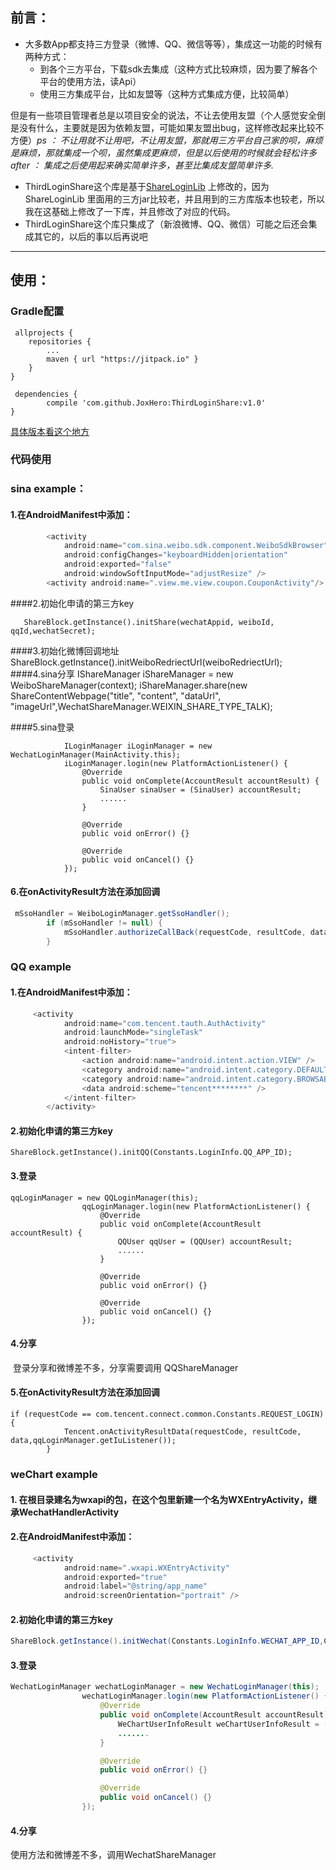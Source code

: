 ## 前言：
* 大多数App都支持三方登录（微博、QQ、微信等等），集成这一功能的时候有两种方式：
  * 到各个三方平台，下载sdk去集成（这种方式比较麻烦，因为要了解各个平台的使用方法，读Api）
  * 使用三方集成平台，比如友盟等（这种方式集成方便，比较简单）

​      但是有一些项目管理者总是以项目安全的说法，不让去使用友盟（个人感觉安全倒是没有什么，主要就是因为依赖友盟，可能如果友盟出bug，这样修改起来比较不方便）*ps ： 不让用就不让用吧，不让用友盟，那就用三方平台自己家的呗，麻烦是麻烦，那就集成一个呗，虽然集成更麻烦，但是以后使用的时候就会轻松许多 after ： 集成之后使用起来确实简单许多，甚至比集成友盟简单许多.*

* ThirdLoginShare这个库是基于[ShareLoginLib](https://github.com/lingochamp/ShareLoginLib) 上修改的，因为ShareLoginLib 里面用的三方jar比较老，并且用到的三方库版本也较老，所以我在这基础上修改了一下库，并且修改了对应的代码。
* ThirdLoginShare这个库只集成了（新浪微博、QQ、微信）可能之后还会集成其它的，以后的事以后再说吧


******

## 使用：

### Gradle配置

```
 allprojects {
	repositories {
		...
		maven { url "https://jitpack.io" }
	}
}
  
 dependencies {
        compile 'com.github.JoxHero:ThirdLoginShare:v1.0'
}
```

 [具体版本看这个地方](https://github.com/JoxHero/ThirdLoginShare/releases)

### 代码使用

### **sina** example：

#### 1.在AndroidManifest中添加：

```java
        <activity
            android:name="com.sina.weibo.sdk.component.WeiboSdkBrowser"
            android:configChanges="keyboardHidden|orientation"
            android:exported="false"
            android:windowSoftInputMode="adjustResize" />
        <activity android:name=".view.me.view.coupon.CouponActivity"/>
```

####2.初始化申请的第三方key

       ShareBlock.getInstance().initShare(wechatAppid, weiboId, qqId,wechatSecret);

####3.初始化微博回调地址
       ShareBlock.getInstance().initWeiboRedriectUrl(weiboRedriectUrl);
####4.sina分享
       IShareManager iShareManager = new WeiboShareManager(context);
       iShareManager.share(new ShareContentWebpage("title", "content", "dataUrl",
       "imageUrl",WechatShareManager.WEIXIN_SHARE_TYPE_TALK);

####5.sina登录

                ILoginManager iLoginManager = new WechatLoginManager(MainActivity.this);
                iLoginManager.login(new PlatformActionListener() {
                    @Override
                    public void onComplete(AccountResult accountResult) {
                        SinaUser sinaUser = (SinaUser) accountResult;
                        ......
                    }
    
                    @Override
                    public void onError() {}
    
                    @Override
                    public void onCancel() {}
                });

#### 6.在onActivityResult方法在添加回调

```java
 mSsoHandler = WeiboLoginManager.getSsoHandler();
        if (mSsoHandler != null) {
            mSsoHandler.authorizeCallBack(requestCode, resultCode, data);
        }
```

### QQ example

#### 1.在AndroidManifest中添加：

```java
     <activity
            android:name="com.tencent.tauth.AuthActivity"
            android:launchMode="singleTask"
            android:noHistory="true">
            <intent-filter>
                <action android:name="android.intent.action.VIEW" />
                <category android:name="android.intent.category.DEFAULT" />
                <category android:name="android.intent.category.BROWSABLE" />
                <data android:scheme="tencent********" />
            </intent-filter>
        </activity>
```

#### 2.初始化申请的第三方key

```
ShareBlock.getInstance().initQQ(Constants.LoginInfo.QQ_APP_ID);
```

#### 3.登录 

```
qqLoginManager = new QQLoginManager(this);
                qqLoginManager.login(new PlatformActionListener() {
                    @Override
                    public void onComplete(AccountResult accountResult) {
                        QQUser qqUser = (QQUser) accountResult;
                        ......
                    }

                    @Override
                    public void onError() {}

                    @Override
                    public void onCancel() {}
                });
```

#### 4.分享 

​     登录分享和微博差不多，分享需要调用 QQShareManager

#### 5.在onActivityResult方法在添加回调

```
if (requestCode == com.tencent.connect.common.Constants.REQUEST_LOGIN) {
            Tencent.onActivityResultData(requestCode, resultCode, data,qqLoginManager.getIuListener());
        }
```



### weChart example 

#### 1. 在根目录建名为wxapi的包，在这个包里新建一个名为WXEntryActivity，继承WechatHandlerActivity

#### 2.在AndroidManifest中添加：

```java
     <activity
            android:name=".wxapi.WXEntryActivity"
            android:exported="true"
            android:label="@string/app_name"
            android:screenOrientation="portrait" />
```

#### 2.初始化申请的第三方key

```java
ShareBlock.getInstance().initWechat(Constants.LoginInfo.WECHAT_APP_ID,Constants.LoginInfo.WECHAT_SECRET);
```

#### 3.登录

```java
WechatLoginManager wechatLoginManager = new WechatLoginManager(this);
                wechatLoginManager.login(new PlatformActionListener() {
                    @Override
                    public void onComplete(AccountResult accountResult) {
                        WeChartUserInfoResult weChartUserInfoResult = (WeChartUserInfoResult) accountResult;
                        .......
                    }

                    @Override
                    public void onError() {}

                    @Override
                    public void onCancel() {}
                });
```

#### 4.分享

使用方法和微博差不多，调用WechatShareManager

